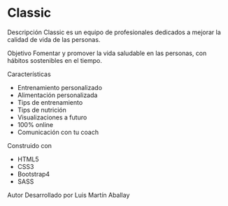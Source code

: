 # Classic
Descripción
Classic es un equipo de profesionales dedicados a mejorar la calidad de vida de las personas.

Objetivo
Fomentar y promover la vida saludable en las personas, con hábitos sostenibles en el tiempo.

Características
  - Entrenamiento personalizado
  - Alimentación personalizada
  - Tips de entrenamiento
  - Tips de nutrición
  - Visualizaciones a futuro
  - 100% online
  - Comunicación con tu coach
 
 Construido con
  - HTML5
  - CSS3
  - Bootstrap4
  - SASS

Autor
Desarrollado por Luis Martín Aballay
